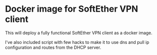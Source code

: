 # Docker image for SoftEther VPN client
This will deploy a fully functional SoftEther VPN client as a docker image.

I've also included script with few hacks to make it to use dns and pull ip configuration and routes from the DHCP server.



